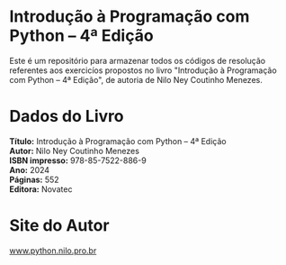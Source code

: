 # Introdução à Programação com Python – 4ª Edição

Este é um repositório para armazenar todos os códigos de resolução referentes aos exercicíos propostos no livro "Introdução à Programação com Python – 4ª Edição", de autoria de Nilo Ney Coutinho Menezes.

# Dados do Livro
**Título:** Introdução à Programação com Python – 4ª Edição  
**Autor:** Nilo Ney Coutinho Menezes  
**ISBN impresso:** 978-85-7522-886-9  
**Ano:** 2024  
**Páginas:** 552  
**Editora:** Novatec

# Site do Autor

www.python.nilo.pro.br  

